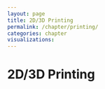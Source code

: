 ```yaml
---
layout: page
title: 2D/3D Printing
permalink: /chapter/printing/
categories: chapter
visualizations:
---
```


# 2D/3D Printing
